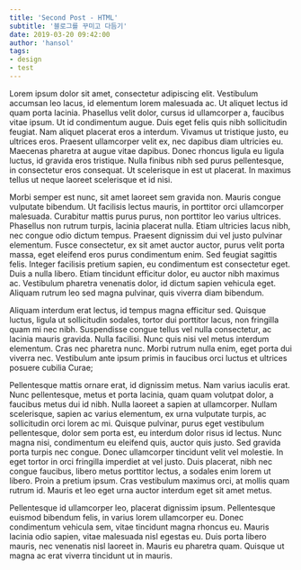 ```yaml
---
title: 'Second Post - HTML'
subtitle: '블로그를 꾸미고 다듬기'
date: 2019-03-20 09:42:00
author: 'hansol'
tags:
- design
- test
---
```


Lorem ipsum dolor sit amet, consectetur adipiscing elit. Vestibulum accumsan leo lacus, id elementum lorem malesuada ac. Ut aliquet lectus id quam porta lacinia. Phasellus velit dolor, cursus id ullamcorper a, faucibus vitae ipsum. Ut id condimentum augue. Duis eget felis quis nibh sollicitudin feugiat. Nam aliquet placerat eros a interdum. Vivamus ut tristique justo, eu ultrices eros. Praesent ullamcorper velit ex, nec dapibus diam ultricies eu. Maecenas pharetra at augue vitae dapibus. Donec rhoncus ligula eu ligula luctus, id gravida eros tristique. Nulla finibus nibh sed purus pellentesque, in consectetur eros consequat. Ut scelerisque in est ut placerat. In maximus tellus ut neque laoreet scelerisque et id nisi.

Morbi semper est nunc, sit amet laoreet sem gravida non. Mauris congue vulputate bibendum. Ut facilisis lectus mauris, in porttitor orci ullamcorper malesuada. Curabitur mattis purus purus, non porttitor leo varius ultrices. Phasellus non rutrum turpis, lacinia placerat nulla. Etiam ultricies lacus nibh, nec congue odio dictum tempus. Praesent dignissim dui vel justo pulvinar elementum. Fusce consectetur, ex sit amet auctor auctor, purus velit porta massa, eget eleifend eros purus condimentum enim. Sed feugiat sagittis felis. Integer facilisis pretium sapien, eu condimentum est consectetur eget. Duis a nulla libero. Etiam tincidunt efficitur dolor, eu auctor nibh maximus ac. Vestibulum pharetra venenatis dolor, id dictum sapien vehicula eget. Aliquam rutrum leo sed magna pulvinar, quis viverra diam bibendum.

Aliquam interdum erat lectus, id tempus magna efficitur sed. Quisque luctus, ligula ut sollicitudin sodales, tortor dui porttitor lacus, non fringilla quam mi nec nibh. Suspendisse congue tellus vel nulla consectetur, ac lacinia mauris gravida. Nulla facilisi. Nunc quis nisi vel metus interdum elementum. Cras nec pharetra nunc. Morbi rutrum nulla enim, eget porta dui viverra nec. Vestibulum ante ipsum primis in faucibus orci luctus et ultrices posuere cubilia Curae;

Pellentesque mattis ornare erat, id dignissim metus. Nam varius iaculis erat. Nunc pellentesque, metus et porta lacinia, quam quam volutpat dolor, a faucibus metus dui id nibh. Nulla laoreet a sapien at ullamcorper. Nullam scelerisque, sapien ac varius elementum, ex urna vulputate turpis, ac sollicitudin orci lorem ac mi. Quisque pulvinar, purus eget vestibulum pellentesque, dolor sem porta est, eu interdum dolor risus id lectus. Nunc magna nisi, condimentum eu eleifend quis, auctor quis justo. Sed gravida porta turpis nec congue. Donec ullamcorper tincidunt velit vel molestie. In eget tortor in orci fringilla imperdiet at vel justo. Duis placerat, nibh nec congue faucibus, libero metus porttitor lectus, a sodales enim lorem ut libero. Proin a pretium ipsum. Cras vestibulum maximus orci, at mollis quam rutrum id. Mauris et leo eget urna auctor interdum eget sit amet metus.

Pellentesque id ullamcorper leo, placerat dignissim ipsum. Pellentesque euismod bibendum felis, in varius lorem ullamcorper eu. Donec condimentum vehicula sem, vitae tincidunt magna rhoncus eu. Mauris lacinia odio sapien, vitae malesuada nisl egestas eu. Duis porta libero mauris, nec venenatis nisl laoreet in. Mauris eu pharetra quam. Quisque ut magna ac erat viverra tincidunt ut in mauris.